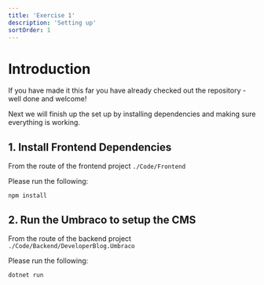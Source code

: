 ```yaml
---
title: 'Exercise 1'
description: 'Setting up'
sortOrder: 1
---
```


# Introduction

If you have made it this far you have already checked out the repository - well done and welcome!

Next we will finish up the set up by installing dependencies and making sure everything is working.

## 1. Install Frontend Dependencies

From the route of the frontend project `./Code/Frontend`

Please run the following:

```
npm install
```

## 2. Run the Umbraco to setup the CMS

From the route of the backend project `./Code/Backend/DeveloperBlog.Umbraco`

Please run the following:

```
dotnet run
```
